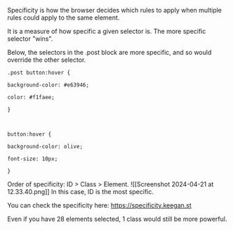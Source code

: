 Specificity is how the browser decides which rules to apply when multiple rules could apply to the same element.


It is a measure of how specific a given selector is. The more specific selector "wins".

Below, the selectors in the .post block are more specific, and so would override the other selector.

```
.post button:hover {

background-color: #e63946;

color: #f1faee;

}

  

button:hover {

background-color: olive;

font-size: 10px;

}
```


Order of specificity:
ID > Class > Element. 
![[Screenshot 2024-04-21 at 12.33.40.png]]
In this case, ID is the most specific. 

You can check the specificity here:
https://specificity.keegan.st 

Even if you have 28 elements selected, 1 class would still be more powerful. 